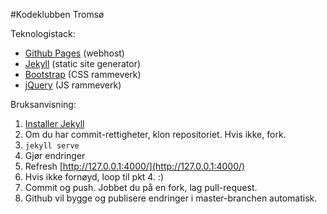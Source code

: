 #Kodeklubben Tromsø

Teknologistack:

* [Github Pages](https://pages.github.com) (webhost)
* [Jekyll](https://jekyllrb.com) (static site generator)
* [Bootstrap](http://getbootstrap.com/) (CSS rammeverk)
* [jQuery](https://jquery.com) (JS rammeverk)

Bruksanvisning:

1. [Installer Jekyll](https://jekyllrb.com/docs/installation/) 
2. Om du har commit-rettigheter, klon repositoriet. Hvis ikke, fork.
3. `jekyll serve`
4. Gjør endringer
5. Refresh [http://127.0.0.1:4000/](http://127.0.0.1:4000/)
6. Hvis ikke fornøyd, loop til pkt 4. :)
7. Commit og push. Jobbet du på en fork, lag pull-request.
8. Github vil bygge og publisere endringer i master-branchen automatisk.
